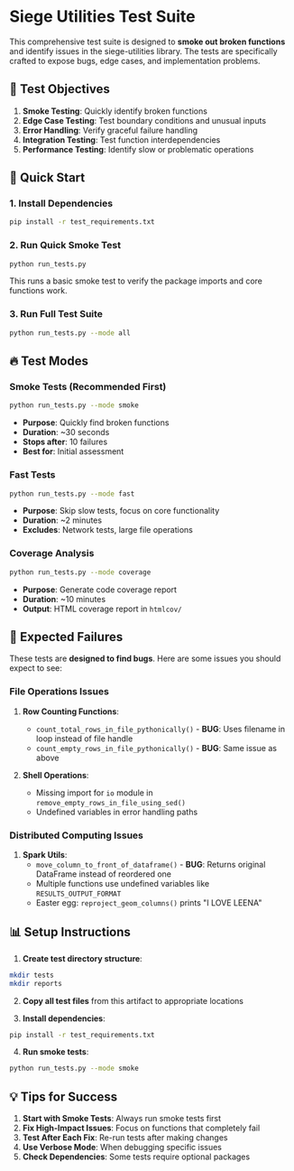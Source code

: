 # Siege Utilities Test Suite

This comprehensive test suite is designed to **smoke out broken functions** and identify issues in the siege-utilities library. The tests are specifically crafted to expose bugs, edge cases, and implementation problems.

## 🎯 Test Objectives

1. **Smoke Testing**: Quickly identify broken functions
2. **Edge Case Testing**: Test boundary conditions and unusual inputs
3. **Error Handling**: Verify graceful failure handling
4. **Integration Testing**: Test function interdependencies
5. **Performance Testing**: Identify slow or problematic operations

## 🚀 Quick Start

### 1. Install Dependencies

```bash
pip install -r test_requirements.txt
```

### 2. Run Quick Smoke Test

```bash
python run_tests.py
```

This runs a basic smoke test to verify the package imports and core functions work.

### 3. Run Full Test Suite

```bash
python run_tests.py --mode all
```

## 🔥 Test Modes

### Smoke Tests (Recommended First)
```bash
python run_tests.py --mode smoke
```
- **Purpose**: Quickly find broken functions
- **Duration**: ~30 seconds
- **Stops after**: 10 failures
- **Best for**: Initial assessment

### Fast Tests
```bash
python run_tests.py --mode fast
```
- **Purpose**: Skip slow tests, focus on core functionality
- **Duration**: ~2 minutes
- **Excludes**: Network tests, large file operations

### Coverage Analysis
```bash
python run_tests.py --mode coverage
```
- **Purpose**: Generate code coverage report
- **Duration**: ~10 minutes
- **Output**: HTML coverage report in `htmlcov/`

## 🐛 Expected Failures

These tests are **designed to find bugs**. Here are some issues you should expect to see:

### File Operations Issues
1. **Row Counting Functions**: 
   - `count_total_rows_in_file_pythonically()` - **BUG**: Uses filename in loop instead of file handle
   - `count_empty_rows_in_file_pythonically()` - **BUG**: Same issue as above

2. **Shell Operations**:
   - Missing import for `io` module in `remove_empty_rows_in_file_using_sed()`
   - Undefined variables in error handling paths

### Distributed Computing Issues
1. **Spark Utils**:
   - `move_column_to_front_of_dataframe()` - **BUG**: Returns original DataFrame instead of reordered one
   - Multiple functions use undefined variables like `RESULTS_OUTPUT_FORMAT`
   - Easter egg: `reproject_geom_columns()` prints "I LOVE LEENA"

## 📊 Setup Instructions

1. **Create test directory structure**:
```bash
mkdir tests
mkdir reports
```

2. **Copy all test files** from this artifact to appropriate locations

3. **Install dependencies**:
```bash
pip install -r test_requirements.txt
```

4. **Run smoke tests**:
```bash
python run_tests.py --mode smoke
```

## 💡 Tips for Success

1. **Start with Smoke Tests**: Always run smoke tests first
2. **Fix High-Impact Issues**: Focus on functions that completely fail
3. **Test After Each Fix**: Re-run tests after making changes
4. **Use Verbose Mode**: When debugging specific issues
5. **Check Dependencies**: Some tests require optional packages
